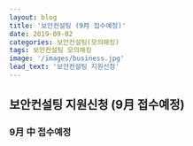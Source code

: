 ```yaml
---
layout: blog
title: '보안컨설팅 (9月 접수예정)'
date: 2019-09-02
categories: 보안컨설팅(모의해킹)
tags: 보안컨설팅 모의해킹
image: '/images/business.jpg'
lead_text: '보안컨설팅 지원신청'
---
```


## 보안컨설팅 지원신청 (9月 접수예정)

### 9月 中 접수예정
